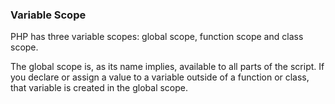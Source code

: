 ### Variable Scope

PHP has three variable scopes: global scope, function scope and class scope. 

The global scope is, as its name implies, available to all parts of the script. If you declare or assign a value to a variable outside of a function or class, that variable is created in the global scope. 

